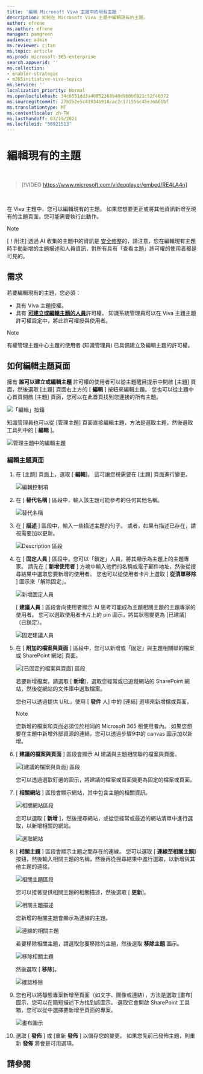 ```yaml
---
title: '編輯 Microsoft Viva 主題中的現有主題 '
description: 如何在 Microsoft Viva 主題中編輯現有的主題。
author: efrene
ms.author: efrene
manager: pamgreen
audience: admin
ms.reviewer: cjtan
ms.topic: article
ms.prod: microsoft-365-enterprise
search.appverid: ''
ms.collection:
- enabler-strategic
- m365initiative-viva-topics
ms.service: ''
localization_priority: Normal
ms.openlocfilehash: 34c6551dd3a40852368b40d960bf921c52f46372
ms.sourcegitcommit: 27b2b2e5c41934b918cac2c171556c45e36661bf
ms.translationtype: MT
ms.contentlocale: zh-TW
ms.lasthandoff: 03/19/2021
ms.locfileid: "50921513"
---
```

# <a name="edit-an-existing-topic"></a>編輯現有的主題 

</br>

> [!VIDEO https://www.microsoft.com/videoplayer/embed/RE4LA4n]  

</br>

在 Viva 主題中，您可以編輯現有的主題。 如果您想要更正或將其他資訊新增至現有的主題頁面，您可能需要執行此動作。 

> [!Note] 
> [！附注] 透過 AI 收集的主題中的資訊是 [安全修整](topic-experiences-security-trimming.md)的，請注意，您在編輯現有主題時手動新增的主題描述和人員資訊，對所有具有「查看主題」許可權的使用者都是可見的。 

## <a name="requirements"></a>需求

若要編輯現有的主題，您必須：
- 具有 Viva 主題授權。
- 具有 [**可建立或編輯主題的人員**](./topic-experiences-user-permissions.md)許可權。 知識系統管理員可以在 Viva 主題主題許可權設定中，將此許可權授與使用者。 

> [!Note] 
> 有權管理主題中心主題的使用者 (知識管理員) 已具備建立及編輯主題的許可權。

## <a name="how-to-edit-a-topic-page"></a>如何編輯主題頁面

擁有 **誰可以建立或編輯主題** 許可權的使用者可以從主題醒目提示中開啟 [主題] 頁面，然後選取 [主題] 頁面右上方的 [ <b>編輯</b> ] 按鈕來編輯主題。 您也可以從主題中心首頁開啟 [主題] 頁面，您可以在此首頁找到您連接的所有主題。

   ![「編輯」按鈕](../media/knowledge-management/edit-button.png) </br> 

知識管理員也可以從 [管理主題] 頁面直接編輯主題，方法是選取主題，然後選取工具列中的 [ <b>編輯</b> ]。

   ![管理主題中的編輯主題](../media/knowledge-management/manage-topics-edit.png) </br> 

### <a name="to-edit-a-topic-page"></a>編輯主題頁面

1. 在 [主題] 頁面上，選取 [ **編輯**]。 這可讓您視需要在 [主題] 頁面進行變更。

   ![編輯控制項](../media/knowledge-management/topic-page-edit.png) </br>  


2. 在 [ <b>替代名稱</b> ] 區段中，輸入該主題可能參考的任何其他名稱。 

    ![替代名稱](../media/knowledge-management/alt-names.png) </br> 
3. 在 [ <b>描述</b> ] 區段中，輸入一些描述主題的句子。 或者，如果有描述已存在，請視需要加以更新。

    ![Description 區段](../media/knowledge-management/description.png)</br>

4. 在 [ <b>固定人員</b> ] 區段中，您可以「鎖定」人員，將其顯示為主題上的主題專家。 請先在 [ <b>新增使用者</b> ] 方塊中輸入他們的名稱或電子郵件地址，然後從搜尋結果中選取您要新增的使用者。 您也可以從使用者卡片上選取 [ <b>從清單移除</b> ] 圖示來「解除固定」。
 
    ![新增固定人員](../media/knowledge-management/pinned-people.png)</br>

    [ <b>建議人員</b> ] 區段會向使用者顯示 AI 思考可能成為主題相關主題的主題專家的使用者。 您可以選取使用者卡片上的 pin 圖示，將其狀態變更為 [已建議] （已鎖定）。

   ![固定建議人員](../media/knowledge-management/suggested-people.png)</br>

5. 在 [ <b>附加的檔案與頁面</b> ] 區段中，您可以新增或「固定」與主題相關聯的檔案或 SharePoint 網站] 頁面。

   ![[已固定的檔案與頁面] 區段](../media/knowledge-management/pinned-files-and-pages.png)</br>
 
    若要新增檔案，請選取 [ <b>新增</b>]，選取您經常或已追蹤網站的 SharePoint 網站，然後從網站的文件庫中選取檔案。

    您也可以透過提供 URL，使用 [ <b>發件</b> 人] 中的 [連結] 選項來新增檔或頁面。 

   > [!Note] 
   > 您新增的檔案和頁面必須位於相同的 Microsoft 365 租使用者內。 如果您想要在主題中新增外部資源的連結，您可以透過步驟9中的 canvas 圖示加以新增。

6. [ <b>建議的檔案與頁面</b> ] 區段會顯示 AI 建議與主題相關聯的檔案與頁面。

   ![[建議的檔案與頁面] 區段](../media/knowledge-management/suggested-files-and-pages.png)</br>

    您可以透過選取釘選的圖示，將建議的檔案或頁面變更為固定的檔案或頁面。

7.  [ <b>相關網站</b> ] 區段會顯示網站，其中包含主題的相關資訊。 

    ![相關網站區段](../media/knowledge-management/related-sites.png)</br>

    您可以選取 [ <b>新增</b> ]，然後搜尋網站，或從您經常或最近的網站清單中進行選取，以新增相關的網站。</br>
    
    ![選取網站](../media/knowledge-management/sites.png)</br>

8. [ <b>相關主題</b> ] 區段會顯示主題之間存在的連線。 您可以選取 [ <b>連線至相關主題]</b> 按鈕，然後輸入相關主題的名稱，然後再從搜尋結果中進行選取，以新增與其他主題的連接。 

   ![相關主題區段](../media/knowledge-management/related-topic.png)</br>  

    您可以接著提供相關主題的相關描述，然後選取 [ <b>更新</b>]。</br>

   ![相關主題描述](../media/knowledge-management/related-topics-update.png)</br> 

   您新增的相關主題會顯示為連線的主題。

   ![連線的相關主題](../media/knowledge-management/related-topics-final.png)</br> 

   若要移除相關主題，請選取您要移除的主題，然後選取 <b>移除主題</b> 圖示。</br>
 
   ![移除相關主題](../media/knowledge-management/remove-related.png)</br>  

   然後選取 [ <b>移除</b>]。</br>

   ![確認移除](../media/knowledge-management/remove-related-confirm.png)</br> 


9. 您也可以將靜態專案新增至頁面（如文字、圖像或連結），方法是選取 [畫布] 圖示，您可以在簡短描述下方找到該圖示。 選取它會開啟 SharePoint 工具箱，您可以從中選擇要新增至頁面的專案。

   ![畫布圖示](../media/knowledge-management/webpart-library.png)</br> 


10. 選取 [ **發佈** ] 或 [重新 **發佈** ] 以儲存您的變更。 如果您先前已發佈主題，則重新 **發佈** 將會是可用選項。


## <a name="see-also"></a>請參閱



